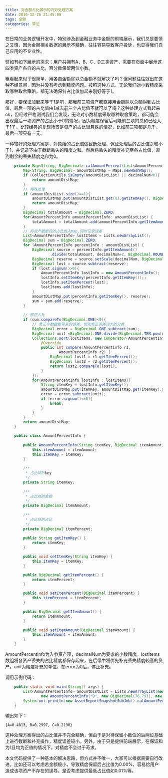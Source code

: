 ```yaml
---
title: 对金额占比展示的巧妙处理方案
date: 2016-12-26 21:45:00
tags: 金额
categories: 算法
---
```


在日常的业务逻辑开发中，特别涉及到金融业务中金额的前端展示，我们总是要慎之又慎，因为金额相关数据的展示不精确，往往容易导致客户投诉，也显得我们自己应用的不专业性。

譬如有如下展示的需求：用户共拥有A、B、C、D三类资产，需要在页面中展示这四类资产各自的占比，百分数保留两位小数。

粗看起来似乎很简单，用各自金额除以总金额不就解决了吗？但问题往往就出在这种不经意间，因为并没有考虑到精度问题。按照这种方式，无论我们对小数精度采取哪种取舍策略，都无法确保各占比值加起来刚好等于1。

那好，要保证加起来等于1是吧，那我前三项资产都直接用金额除以总额得到占比值，最后一项的占比值由1减去前三个占比值不就可以了吗？这种处理方式看起来ok，但经过严格测试我们会发现，无论对小数精度采取哪种取舍策略，都可能会出现最后一项资产的占比小于0的情况，因为精度保留后可能前三项的总和已经大于1了。比较经典的复现场景是资产的占比很悬殊的情况，比如前三项都是几千，最后一项只有一元。

一种较好的处理方案是，对原始的占比值做截断处理，保证处理后的占比值之和小于1，并记录下由于截断丢失的精度之和。然后将丢失的精度补充至各占比值，直到剩余的丢失精度之和为0。

```java
    private Map<String, BigDecimal> calAmountPercent(List<AmountPercentInfo> amountDistList, int decimalNum){
        Map<String, BigDecimal> amountDistMap = Maps.newHashMap();
        if (CollectionUtils.isEmpty(amountDistList) || decimalNum<0){
            return amountDistMap;
        }
        // 特殊处理
        if (amountDistList.size()==1){
            amountDistMap.put(amountDistList.get(0).getItemKey(), BigDecimal.ONE);
            return amountDistMap;
        }
        BigDecimal totalAmount = BigDecimal.ZERO;
        for(AmountPercentInfo amountPercentInfo: amountDistList) {
            totalAmount = totalAmount.add(amountPercentInfo.getItemAmount());
        }
        // 将资产截断后的占比放入map,同时记录误差
        List<AmountPercentInfo> lostItems = Lists.newArrayList();
        BigDecimal sum = BigDecimal.ZERO;
        for (AmountPercentInfo percentInfo : amountDistList) {
            BigDecimal source = percentInfo.getItemAmount()
                    .divide(totalAmount, decimalNum+2, BigDecimal.ROUND_HALF_UP);
            BigDecimal reserve = source.setScale(decimalNum, BigDecimal.ROUND_DOWN);
            BigDecimal lost = source.subtract(reserve);
            if (lost.signum()>0){
                AmountPercentInfo lostInfo = new AmountPercentInfo();
                lostInfo.setItemKey(percentInfo.getItemKey());;
                lostInfo.setItemPercent(lost);
                lostItems.add(lostInfo);
            }
            amountDistMap.put(percentInfo.getItemKey(), reserve);
            sum = sum.add(reserve);
        }
        
        // 修正占比
        if (sum.compareTo(BigDecimal.ONE)<0){
            // 修正小数截断带来的误差，优先修正误差较大的分类
            BigDecimal error = BigDecimal.ONE.subtract(sum);
            BigDecimal unit =BigDecimal.ONE.divide(BigDecimal.TEN.pow(decimalNum), decimalNum, BigDecimal.ROUND_HALF_UP);
            Collections.sort(lostItems, new Comparator<AmountPercentInfo>() {
                @Override
                public int compare(AmountPercentInfo r1,
                        AmountPercentInfo r2) {
                    BigDecimal lost1 = r1.getItemPercent();
                    BigDecimal lost2 = r2.getItemPercent();
                    return lost2.compareTo(lost1);
                }
            });
            for(AmountPercentInfo lostInfo : lostItems){
                String itemKey = lostInfo.getItemKey();
                amountDistMap.put(itemKey, amountDistMap.get(itemKey).add(unit));
                error = error.subtract(unit);
                if (error.signum()<=0){
                    break;
                }
            }
        }
        return amountDistMap;
    }
```

```java
    public class AmountPercentInfo {
        
        public AmountPercentInfo(String itemKey, BigDecimal itemAmount) {
            this.itemAmount = itemAmount;
            this.itemKey = itemKey;
        }
        
        /**
         * 占比项的key
         */
        private String itemKey;
        
        /**
         * 占比项的金额
         */
        private BigDecimal itemAmount;
        
        /**
         * 占比项的占比
         */
        private BigDecimal itemPercent;
        
        public String getItemKey() {
            return itemKey;
        }

        public void setItemKey(String itemKey) {
            this.itemKey = itemKey;
        }

        public BigDecimal getItemPercent() {
            return itemPercent;
        }

        public void setItemPercent(BigDecimal itemPercent) {
            this.itemPercent = itemPercent;
        }

        public BigDecimal getItemAmount() {
            return itemAmount;
        }

        public void setItemAmount(BigDecimal itemAmount) {
            this.itemAmount = itemAmount;
        }
    }

```

AmountPercentInfo为入参资产项，decimalNum为要求的小数精度。lostItems数组将各资产丢失的占比精度都保存起来，在后续中将优先补充丢失精度较高的资产。unit为精度补充的单位，在error为0后，停止补充。

调用示例代码：

```java
    public static void main(String[] args) {
        List<AmountPercentInfo> amountDistList = Lists.newArrayList(new AmountPercentInfo("A", new BigDecimal(123.32)), 
                new AmountPercentInfo("B", new BigDecimal(76.79)), new AmountPercentInfo("C", new BigDecimal(56.12)));
        System.out.println(new AssetReportSnapshotSubJob().calAmountPercent(amountDistList, 4));
    }
```

输出如下：

```
{A=0.4813, B=0.2997, C=0.2190}
```

这种处理方案得出的占比值并不完全精确，但由于是对待保留小数位的后两位基础上进行截断和补充操作，精度误差较小。另外，由于只是提供前端展示，在保证和为1且均为正值的情况下，对精度不会过于苛求。

本文代码提供了一种基本的解决思路，但方式并不唯一，大家可以根据需要自行改进。比如还可以考虑若金额极小，导致精度保留后占比值为0.00%，容易给用户造成该项资产不存在的误导，是否考虑提供最低占比值如0.01%等。